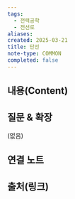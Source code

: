 ```yaml
---
tags:
  - 전력공학
  - 전선로
aliases: 
created: 2025-03-21
title: 단선
note-type: COMMON
completed: false
---
```


## 내용(Content)




## 질문 & 확장

(없음)

## 연결 노트

## 출처(링크)

